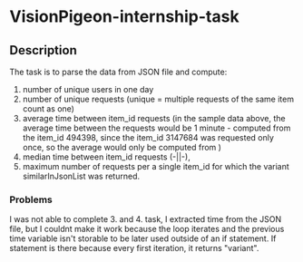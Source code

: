 # VisionPigeon-internship-task

## Description
The task is to parse the data from JSON file and compute:

1. number of unique users in one day
2. number of unique requests (unique = multiple requests of the same item count as one)
3. average time between item_id requests (in the sample data above, the average time between the requests would be 1 minute - computed from the item_id 494398, since the item_id 3147684 was requested only once, so the average would only be computed from )
4. median time between item_id requests (-||-),
5. maximum number of requests per a single item_id for which the variant similarInJsonList was returned.

### Problems
I was not able to complete 3. and 4. task, I extracted time from the JSON file, but I couldnt make it work because the loop iterates and the previous time variable isn't storable to be later used outside of an if statement. If statement is there because every first iteration, it returns "variant".
